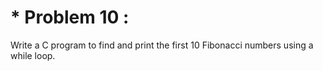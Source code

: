 # * Problem 10 :

Write a C program to find and print the first 10 Fibonacci numbers using a while loop.